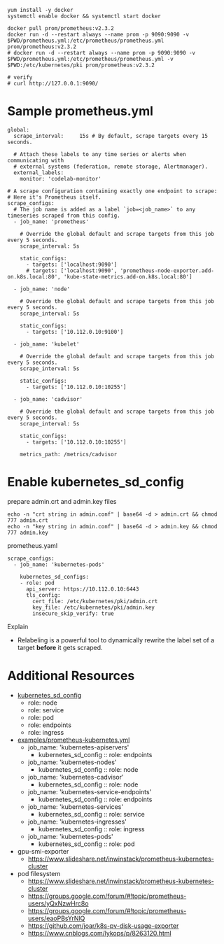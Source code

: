```
yum install -y docker
systemctl enable docker && systemctl start docker

docker pull prom/prometheus:v2.3.2
docker run -d --restart always --name prom -p 9090:9090 -v $PWD/prometheus.yml:/etc/prometheus/prometheus.yml prom/prometheus:v2.3.2
# docker run -d --restart always --name prom -p 9090:9090 -v $PWD/prometheus.yml:/etc/prometheus/prometheus.yml -v $PWD:/etc/kubernetes/pki prom/prometheus:v2.3.2

# verify
# curl http://127.0.0.1:9090/
```

# Sample prometheus.yml

```
global:
  scrape_interval:     15s # By default, scrape targets every 15 seconds.

  # Attach these labels to any time series or alerts when communicating with
  # external systems (federation, remote storage, Alertmanager).
  external_labels:
    monitor: 'codelab-monitor'

# A scrape configuration containing exactly one endpoint to scrape:
# Here it's Prometheus itself.
scrape_configs:
  # The job name is added as a label `job=<job_name>` to any timeseries scraped from this config.
  - job_name: 'prometheus'

    # Override the global default and scrape targets from this job every 5 seconds.
    scrape_interval: 5s

    static_configs:
      - targets: ['localhost:9090']
      # targets: ['localhost:9090', 'prometheus-node-exporter.add-on.k8s.local:80', 'kube-state-metrics.add-on.k8s.local:80']

  - job_name: 'node'

    # Override the global default and scrape targets from this job every 5 seconds.
    scrape_interval: 5s

    static_configs:
      - targets: ['10.112.0.10:9100']

  - job_name: 'kubelet'

    # Override the global default and scrape targets from this job every 5 seconds.
    scrape_interval: 5s

    static_configs:
      - targets: ['10.112.0.10:10255']

  - job_name: 'cadvisor'

    # Override the global default and scrape targets from this job every 5 seconds.
    scrape_interval: 5s

    static_configs:
      - targets: ['10.112.0.10:10255']

    metrics_path: /metrics/cadvisor
```

# Enable kubernetes_sd_config

prepare admin.crt and admin.key files

```
echo -n "crt string in admin.conf" | base64 -d > admin.crt && chmod 777 admin.crt
echo -n "key string in admin.conf" | base64 -d > admin.key && chmod 777 admin.key
```

prometheus.yaml

```
scrape_configs:
  - job_name: 'kubernetes-pods'

    kubernetes_sd_configs:
    - role: pod
      api_server: https://10.112.0.10:6443
      tls_config:
        cert_file: /etc/kubernetes/pki/admin.crt
        key_file: /etc/kubernetes/pki/admin.key
        insecure_skip_verify: true
```

Explain

* Relabeling is a powerful tool to dynamically rewrite the label set of a target **before** it gets scraped.

# Additional Resources

* [kubernetes_sd_config](https://prometheus.io/docs/prometheus/latest/configuration/configuration/#%3Ckubernetes_sd_config%3E)
  * role: node
  * role: service
  * role: pod
  * role: endpoints
  * role: ingress
* [examples/prometheus-kubernetes.yml](https://github.com/prometheus/prometheus/blob/master/documentation/examples/prometheus-kubernetes.yml)
  * job_name: 'kubernetes-apiservers'
      * kubernetes_sd_config :: role: endpoints
  * job_name: 'kubernetes-nodes'
      * kubernetes_sd_config :: role: node
  * job_name: 'kubernetes-cadvisor'
      * kubernetes_sd_config :: role: node
  * job_name: 'kubernetes-service-endpoints'
      * kubernetes_sd_config :: role: endpoints
  * job_name: 'kubernetes-services'
      * kubernetes_sd_config :: role: service
  * job_name: 'kubernetes-ingresses'
      * kubernetes_sd_config :: role: ingress
  * job_name: 'kubernetes-pods'
      * kubernetes_sd_config :: role: pod
* gpu-smi-exporter
  * https://www.slideshare.net/inwinstack/prometheus-kubernetes-cluster
* pod filesystem
  * https://www.slideshare.net/inwinstack/prometheus-kubernetes-cluster
  * https://groups.google.com/forum/#!topic/prometheus-users/yQxNzwHrc8o
  * https://groups.google.com/forum/#!topic/prometheus-users/eaoPBsYrNlQ
  * https://github.com/joar/k8s-pv-disk-usage-exporter
  * https://www.cnblogs.com/lykops/p/8263120.html
